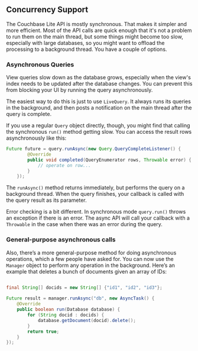 ## Concurrency Support


The Couchbase Lite API is mostly synchronous. That makes it simpler and more efficient. Most of the API calls are quick enough that it's not a problem to run them on the main thread, but some things might become too slow, especially with large databases, so you might want to offload the processing to a background thread. You have a couple of options.

### Asynchronous Queries

View queries slow down as the database grows, especially when the view's index needs to be updated after the database changes. You can prevent this from blocking your UI by running the query asynchronously.

The easiest way to do this is just to use `LiveQuery`. It always runs its queries in the background, and then posts a notification on the main thread after the query is complete.

If you use a regular `Query` object directly, though, you might find that calling the  synchronous `run()` method getting slow. You can access the result rows asynchronously like this:

```java
Future future = query.runAsync(new Query.QueryCompleteListener() {
        @Override
        public void completed(QueryEnumerator rows, Throwable error) {
            // operate on row...
        }
    });
```

The `runAsync()` method returns immediately, but performs the query on a background thread. When the query finishes, your callback is called with the query result as its parameter.

Error checking is a bit different. In synchronous mode `query.run()` throws an exception if there is an error. The async API will call your callback with a `Throwable` in the case when there was an error during the query.

### General-purpose asynchronous calls


Also, there’s a more general-purpose method for doing asynchronous operations, which a few people have asked for. You can now use the `Manager` object to perform any operation in the background. Here’s an example that deletes a bunch of documents given an array of IDs:

```java

final String[] docids = new String[] {"id1", "id2", "id3"};
 
Future result = manager.runAsync("db", new AsyncTask() {
    @Override
    public boolean run(Database database) {
        for (String docid : docids) {
            database.getDocument(docid).delete();
        }
        return true;
    }
});
```

